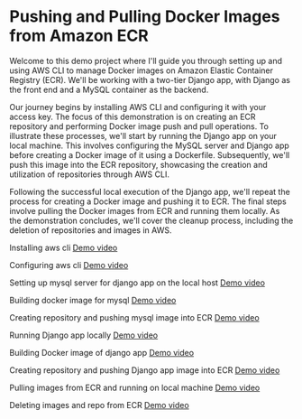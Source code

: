 # Pushing and Pulling Docker Images from Amazon ECR
Welcome to this demo project where I'll guide you through setting up and using AWS CLI to manage Docker images on Amazon Elastic Container Registry (ECR). We'll be working with a two-tier Django app, with Django as the front end and a MySQL container as the backend.

Our journey begins by installing AWS CLI and configuring it with your access key. The focus of this demonstration is on creating an ECR repository and performing Docker image push and pull operations. To illustrate these processes, we'll start by running the Django app on your local machine. This involves configuring the MySQL server and Django app before creating a Docker image of it using a Dockerfile. Subsequently, we'll push this image into the ECR repository, showcasing the creation and utilization of repositories through AWS CLI.

Following the successful local execution of the Django app, we'll repeat the process for creating a Docker image and pushing it to ECR. The final steps involve pulling the Docker images from ECR and running them locally. As the demonstration concludes, we'll cover the cleanup process, including the deletion of repositories and images in AWS.


Installing aws cli
[Demo video](https://youtu.be/N4TAsmQwC_A)

Configuring aws cli
[Demo video](https://youtu.be/JCYmI2wT3DA)

Setting up mysql server for django app on the local host 
[Demo video](https://youtu.be/qJBYJE4j_xE)

Building docker image for mysql
[Demo video](https://youtu.be/-2wjklK1jGo)

Creating repository and pushing mysql image into ECR
[Demo video](https://youtu.be/FLvtWIImPpU)

Running Django app locally
[Demo video](https://youtu.be/EWpsgeivME0)

Building Docker image of django app
[Demo video](https://youtu.be/1BbKESCRnXQ)

Creating repository and pushing Django app image into ECR
[Demo video](https://youtu.be/a1hvKLWzANo)

Pulling images from ECR and running on local machine
[Demo video](https://youtu.be/vPS8RSykr6U)

Deleting images and repo from ECR
[Demo video](https://youtu.be/Tz6-OV53TLA)
